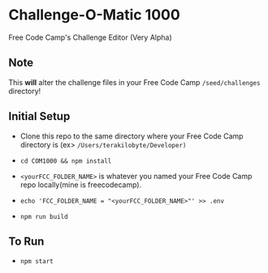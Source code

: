 # Challenge-O-Matic 1000

Free Code Camp's Challenge Editor (Very Alpha)

## Note

This **will** alter the challenge files in your Free Code Camp
`/seed/challenges` directory!

## Initial Setup

* Clone this repo to the same directory where your Free Code Camp directory is
(ex> `/Users/terakilobyte/Developer)`

* `cd COM1000 && npm install`

* `<yourFCC_FOLDER_NAME>` is whatever you named your Free Code Camp repo
locally(mine is freecodecamp).

* `echo 'FCC_FOLDER_NAME = "<yourFCC_FOLDER_NAME>"' >> .env`

* `npm run build`

## To Run

* `npm start`
